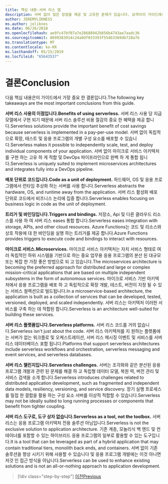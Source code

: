 ```yaml
---
title: 핵심 내용-서버 리스 앱
description: 서버 없이 많은 장점을 제공 및 고유한 문제가 있습니다. 요약이이 가이드에서 핵심 내용입니다.
author: JEREMYLIKNESS
ms.author: jeliknes
ms.date: 06/26/2018
ms.openlocfilehash: ae9fc47bf07a7e28688942b856b4743ae7aadc36
ms.sourcegitcommit: 8699383914c24a0df033393f55db3369db728a7b
ms.translationtype: MT
ms.contentlocale: ko-KR
ms.lasthandoff: 05/15/2019
ms.locfileid: "65643537"
---
```

# <a name="conclusion"></a><span data-ttu-id="c693d-104">결론</span><span class="sxs-lookup"><span data-stu-id="c693d-104">Conclusion</span></span>

<span data-ttu-id="c693d-105">다음 핵심 내용은이 가이드에서 가장 중요 한 결론입니다.</span><span class="sxs-lookup"><span data-stu-id="c693d-105">The following key takeaways are the most important conclusions from this guide.</span></span>

<span data-ttu-id="c693d-106">**서버 리스 사용의 이점입니다.**</span><span class="sxs-lookup"><span data-stu-id="c693d-106">**Benefits of using serverless.**</span></span> <span data-ttu-id="c693d-107">서버 리스 사용 당 지급 모델에서 구현 되기 때문에 서버 리스 솔루션 비용 절감의 중요 한 혜택을 제공 합니다.</span><span class="sxs-lookup"><span data-stu-id="c693d-107">Serverless solutions provide the important benefit of cost savings because serverless is implemented in a pay-per-use model.</span></span> <span data-ttu-id="c693d-108">서버 없이 독립적으로 확장, 테스트 및 응용 프로그램의 개별 구성 요소를 배포할 수 있습니다.</span><span class="sxs-lookup"><span data-stu-id="c693d-108">Serverless makes it possible to independently scale, test, and deploy individual components of your application.</span></span> <span data-ttu-id="c693d-109">서버 없이 마이크로 서비스 아키텍처를 구현 하는 고유 하 게 적합 및 DevOps 파이프라인으로 완벽 하 게 통합 됩니다.</span><span class="sxs-lookup"><span data-stu-id="c693d-109">Serverless is uniquely suited to implement microservices architectures and integrates fully into a DevOps pipeline.</span></span>

<span data-ttu-id="c693d-110">**배포 단위로 코드입니다.**</span><span class="sxs-lookup"><span data-stu-id="c693d-110">**Code as a unit of deployment.**</span></span> <span data-ttu-id="c693d-111">하드웨어, OS 및 응용 프로그램에서 런타임 추상화 하는 서버를 사용 합니다.</span><span class="sxs-lookup"><span data-stu-id="c693d-111">Serverless abstracts the hardware, OS, and runtime away from the application.</span></span> <span data-ttu-id="c693d-112">서버 리스 활성화 배포 단위로 코드에서 비즈니스 논리에 집중 합니다.</span><span class="sxs-lookup"><span data-stu-id="c693d-112">Serverless enables focusing on business logic in code as the unit of deployment.</span></span>

<span data-ttu-id="c693d-113">**트리거 및 바인딩입니다.**</span><span class="sxs-lookup"><span data-stu-id="c693d-113">**Triggers and bindings.**</span></span> <span data-ttu-id="c693d-114">저장소, Api 및 다른 클라우드 리소스를 사용 하 여 서버 리스 eases 통합 합니다.</span><span class="sxs-lookup"><span data-stu-id="c693d-114">Serverless eases integration with storage, APIs, and other cloud resources.</span></span> <span data-ttu-id="c693d-115">Azure Functions는 코드 및 리소스와 상호 작용에 대 한 바인딩을 실행 하는 트리거를 제공 합니다.</span><span class="sxs-lookup"><span data-stu-id="c693d-115">Azure Functions provides triggers to execute code and bindings to interact with resources.</span></span>

<span data-ttu-id="c693d-116">**마이크로 서비스.**</span><span class="sxs-lookup"><span data-stu-id="c693d-116">**Microservices.**</span></span> <span data-ttu-id="c693d-117">마이크로 서비스 아키텍처는 자치 서비스 형태로 여러 독립적인 하위 시스템을 기반으로 하는 중요 업무용 응용 프로그램의 분산 된 대규모 또는 복잡 한 가장 좋은 방법으로 되 고 있습니다.</span><span class="sxs-lookup"><span data-stu-id="c693d-117">The microservices architecture is becoming the preferred approach for distributed and large or complex mission-critical applications that are based on multiple independent subsystems in the form of autonomous services.</span></span> <span data-ttu-id="c693d-118">마이크로 서비스 기반 아키텍처에서 응용 프로그램을 배포 하 고 독립적으로 확장 개발, 테스트, 버전이 지정 될 수 있는 서비스 컬렉션으로 빌드됩니다.</span><span class="sxs-lookup"><span data-stu-id="c693d-118">In a microservice-based architecture, the application is built as a collection of services that can be developed, tested, versioned, deployed, and scaled independently.</span></span> <span data-ttu-id="c693d-119">서버 리스는 아키텍처 이러한 서비스를 구축 하는 데 적합된 합니다.</span><span class="sxs-lookup"><span data-stu-id="c693d-119">Serverless is an architecture well-suited for building these services.</span></span>

<span data-ttu-id="c693d-120">**서버 리스 플랫폼입니다.**</span><span class="sxs-lookup"><span data-stu-id="c693d-120">**Serverless platforms.**</span></span> <span data-ttu-id="c693d-121">서버 리스 코드를 거의 없습니다.</span><span class="sxs-lookup"><span data-stu-id="c693d-121">Serverless isn't just about the code.</span></span> <span data-ttu-id="c693d-122">서버 리스 아키텍처를 지 원하는 플랫폼에는 서버가 없는 워크플로 및 오케스트레이션, 서버 리스 메시징 이벤트 및 서비스를 서버 리스 데이터베이스 포함 됩니다.</span><span class="sxs-lookup"><span data-stu-id="c693d-122">Platforms that support serverless architectures include serverless workflows and orchestration, serverless messaging and event services, and serverless databases.</span></span>

<span data-ttu-id="c693d-123">**서버 리스 챌린지입니다.**</span><span class="sxs-lookup"><span data-stu-id="c693d-123">**Serverless challenges.**</span></span> <span data-ttu-id="c693d-124">서버는 조각화와 같은 분산된 응용 프로그램 개발과 관련 된 문제를 해결 하 고 독립형 데이터 모델, 복원 력, 버전 관리 및 서비스 검색을 소개 합니다.</span><span class="sxs-lookup"><span data-stu-id="c693d-124">Serverless introduces challenges related to distributed application development, such as fragmented and independent data models, resiliency, versioning, and service discovery.</span></span> <span data-ttu-id="c693d-125">장기 실행 프로세스를 밀접 한 결합을 활용 하는 구성 요소 서버를 이상적 적합할 수 있습니다.</span><span class="sxs-lookup"><span data-stu-id="c693d-125">Serverless may not be ideally suited to long running processes or components that benefit from tighter coupling.</span></span>

<span data-ttu-id="c693d-126">**서버 리스 도구로, 도구 상자 없습니다.**</span><span class="sxs-lookup"><span data-stu-id="c693d-126">**Serverless as a tool, not the toolbox.**</span></span> <span data-ttu-id="c693d-127">서버 리스는 응용 프로그램 아키텍처 전용 솔루션 아님입니다.</span><span class="sxs-lookup"><span data-stu-id="c693d-127">Serverless is not the exclusive solution to application architecture.</span></span> <span data-ttu-id="c693d-128">기존 계층, 모놀리식 백 엔드 및 컨테이너를 포함할 수 있는 하이브리드 응용 프로그램의 일부로 활용할 수 있는 도구입니다.</span><span class="sxs-lookup"><span data-stu-id="c693d-128">It is a tool that can be leveraged as part of a hybrid application that may contain traditional tiers, monolith back ends, and containers.</span></span> <span data-ttu-id="c693d-129">서버 없이 기존 솔루션을 향상 시키기 위해 사용할 수 있습니다 및 응용 프로그램 개발에는 이것 아니면 저것 인 접근 방식을 아닙니다.</span><span class="sxs-lookup"><span data-stu-id="c693d-129">Serverless can be used to enhance existing solutions and is not an all-or-nothing approach to application development.</span></span>

>[!div class="step-by-step"]
>[<span data-ttu-id="c693d-130">이전</span><span class="sxs-lookup"><span data-stu-id="c693d-130">Previous</span></span>](serverless-business-scenarios.md)
